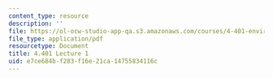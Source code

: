 ```yaml
---
content_type: resource
description: ''
file: https://ol-ocw-studio-app-qa.s3.amazonaws.com/courses/4-401-environmental-technologies-in-buildings-fall-2018/e7ce684bf283f16e21ca14755834116c_MIT4_401F18_lec1.pdf
file_type: application/pdf
resourcetype: Document
title: 4.401 Lecture 1
uid: e7ce684b-f283-f16e-21ca-14755834116c
---
```

